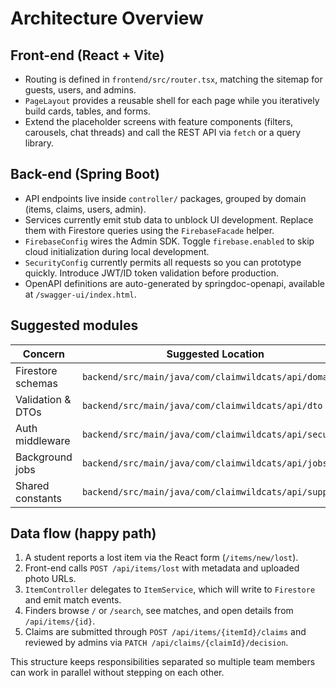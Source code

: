# Architecture Overview

## Front-end (React + Vite)

- Routing is defined in `frontend/src/router.tsx`, matching the sitemap for guests, users, and admins.
- `PageLayout` provides a reusable shell for each page while you iteratively build cards, tables, and forms.
- Extend the placeholder screens with feature components (filters, carousels, chat threads) and call the REST API via `fetch` or a query library.

## Back-end (Spring Boot)

- API endpoints live inside `controller/` packages, grouped by domain (items, claims, users, admin).
- Services currently emit stub data to unblock UI development. Replace them with Firestore queries using the `FirebaseFacade` helper.
- `FirebaseConfig` wires the Admin SDK. Toggle `firebase.enabled` to skip cloud initialization during local development.
- `SecurityConfig` currently permits all requests so you can prototype quickly. Introduce JWT/ID token validation before production.
- OpenAPI definitions are auto-generated by springdoc-openapi, available at `/swagger-ui/index.html`.

## Suggested modules

| Concern            | Suggested Location                                     |
| ------------------ | ------------------------------------------------------ |
| Firestore schemas  | `backend/src/main/java/com/claimwildcats/api/domain`   |
| Validation & DTOs  | `backend/src/main/java/com/claimwildcats/api/dto`      |
| Auth middleware    | `backend/src/main/java/com/claimwildcats/api/security` |
| Background jobs    | `backend/src/main/java/com/claimwildcats/api/jobs`     |
| Shared constants   | `backend/src/main/java/com/claimwildcats/api/support`  |

## Data flow (happy path)

1. A student reports a lost item via the React form (`/items/new/lost`).
2. Front-end calls `POST /api/items/lost` with metadata and uploaded photo URLs.
3. `ItemController` delegates to `ItemService`, which will write to `Firestore` and emit match events.
4. Finders browse `/` or `/search`, see matches, and open details from `/api/items/{id}`.
5. Claims are submitted through `POST /api/items/{itemId}/claims` and reviewed by admins via `PATCH /api/claims/{claimId}/decision`.

This structure keeps responsibilities separated so multiple team members can work in parallel without stepping on each other.
